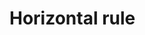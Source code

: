 <EuiPageHeader>
  <EuiPageHeaderSection>
    <EuiTitle @size="l">
      <h1>
        Horizontal rule
      </h1>
    </EuiTitle>
  </EuiPageHeaderSection>
</EuiPageHeader>